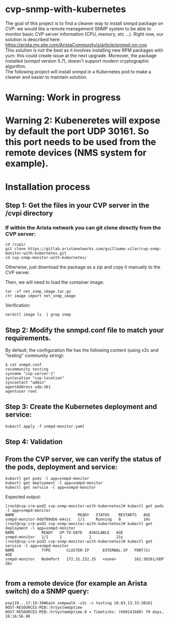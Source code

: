 # cvp-snmp-with-kubernetes
The goal of this project is to find a cleaner way to install snmpd package on CVP: we would like a remote management SNMP system to be able to monitor basic CVP server information (CPU, memory, etc ...).
Right now, our solution is described here: https://arista.my.site.com/AristaCommunity/s/article/snmpd-on-cvp  
This solution is not the best as it involves installing new RPM packages with yum: this could create issue at the next upgrade.
Moreover, the package installed (snmpd version 5.7), doesn't support modern cryptographic algorithm.   
The following project will install snmpd in a Kubernetes pod to make a cleaner and easier to maintain solution. 

# Warning: Work in progress

# Warning 2: Kubeneretes will expose by default the port UDP 30161. So this port needs to be used from the remote devices (NMS system for example).

# Installation process

## Step 1: Get the files in your CVP server in the /cvpi directory
### If within the Arista network you can git clone directly from the CVP server:
```
cd /cvpi/
git clone https://gitlab.aristanetworks.com/guillaume.vilar/cvp-snmp-monitor-with-kubernetes.git
cd cvp-snmp-monitor-with-kubernetes/
```
Otherwise, just download the package as a zip and copy it manually to the CVP server.  
  
Then, we will need to load the container image:
```
tar -xf net_snmp_image.tar.gz
ctr image import net_snmp_image
```

Verification: 
```
nerdctl image ls  | grep snmp
```

## Step 2: Modify the snmpd.conf file to match your requirements.  
By default, the configuration file has the following content (using v2c and "testing" community string): 
```
$ cat snmpd.conf 
rocommunity testing
sysname "cvp-server-1"
syslocation "cvp-location"
syscontact "admin"
agentAddress udp:161
agentuser root
```

## Step 3: Create the Kubernetes deployment and service: 
```
kubectl apply -f snmpd-monitor.yaml
```


## Step 4: Validation 
## From the CVP server, we can verify the status of the pods, deployment and service:

```
kubectl get pods -l app=snmpd-monitor
kubectl get deployment -l app=snmpd-monitor
kubectl get service -l app=snmpd-monitor
```
Expected output:
```
[root@cvp-ire-pod2 cvp-snmp-monitor-with-kubernetes]# kubectl get pods -l app=snmpd-monitor
NAME                            READY   STATUS    RESTARTS   AGE
snmpd-monitor-9ddf89db6-m4xjc   1/1     Running   0          14s
[root@cvp-ire-pod2 cvp-snmp-monitor-with-kubernetes]# kubectl get deployment -l app=snmpd-monitor
NAME            READY   UP-TO-DATE   AVAILABLE   AGE
snmpd-monitor   1/1     1            1           21s
[root@cvp-ire-pod2 cvp-snmp-monitor-with-kubernetes]# kubectl get service -l app=snmpd-monitor
NAME            TYPE       CLUSTER-IP      EXTERNAL-IP   PORT(S)         AGE
snmpd-monitor   NodePort   172.31.232.25   <none>        161:30161/UDP   26s


```

## from a remote device (for example an Arista switch) do a SNMP query:
```
psp119...17:19:39#bash snmpwalk -v2c -c testing 10.83.13.33:30161 HOST-RESOURCES-MIB::hrSystemUptime
HOST-RESOURCES-MIB::hrSystemUptime.0 = Timeticks: (689141680) 79 days, 18:16:56.80
```